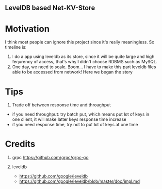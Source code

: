 LevelDB based Net-KV-Store
---
# Motivation
I think most people can ignore this project since it's really meaningless. So timeline is: 
1. I do a app using leveldb as its store, since it will be quite large and high fequrency of access, that's why I didn't choose RDBMS such as MySQL. 
2. One day, we need to scale. Boom... I have to make this part leveldb files able to be accessed from network! Here we began the story

# Tips
1. Trade off between response time and throughput
 - if you need throughput: try batch put, which means put lot of keys in one client, it will make latter keys response time increase
 - if you need response time, try not to put lot of keys at one time

# Credits

1. grpc
   https://github.com/grpc/grpc-go

2. leveldb
   - https://github.com/google/leveldb
   - https://github.com/google/leveldb/blob/master/doc/impl.md
